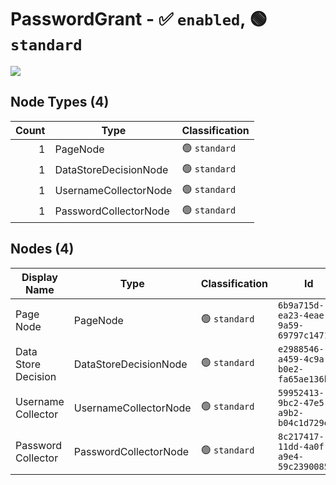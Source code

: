 # PasswordGrant - :white_check_mark: `enabled`, :green_circle: `standard`

[![](./PasswordGrant.png)]()


## Node Types (4)
| Count | Type | Classification |
| -----:| ---- | -------------- |
| 1 | PageNode | :green_circle: `standard` |
| 1 | DataStoreDecisionNode | :green_circle: `standard` |
| 1 | UsernameCollectorNode | :green_circle: `standard` |
| 1 | PasswordCollectorNode | :green_circle: `standard` |
## Nodes (4)
| Display Name | Type | Classification | Id |
| ------------ | ---- | -------------- | ---|
| Page Node | PageNode | :green_circle: `standard` | `6b9a715d-ea23-4eae-9a59-69797c147157` |
| Data Store Decision | DataStoreDecisionNode | :green_circle: `standard` | `e2988546-a459-4c9a-b0e2-fa65ae136b34` |
| Username Collector | UsernameCollectorNode | :green_circle: `standard` | `59952413-9bc2-47e5-a9b2-b04c1d729e24` |
| Password Collector | PasswordCollectorNode | :green_circle: `standard` | `8c217417-11dd-4a0f-a9e4-59c2390085be` |
